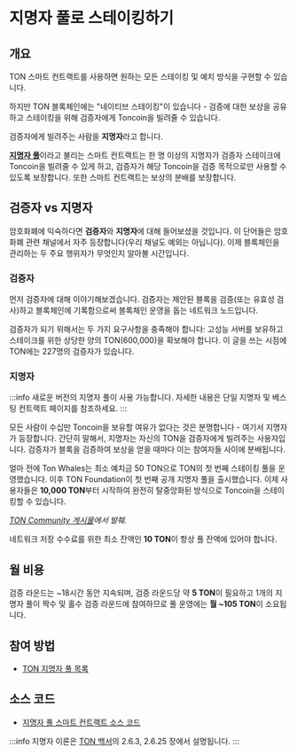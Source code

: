 # 지명자 풀로 스테이킹하기

## 개요

TON 스마트 컨트랙트를 사용하면 원하는 모든 스테이킹 및 예치 방식을 구현할 수 있습니다.

하지만 TON 블록체인에는 "네이티브 스테이킹"이 있습니다 - 검증에 대한 보상을 공유하고 스테이킹을 위해 검증자에게 Toncoin을 빌려줄 수 있습니다.

검증자에게 빌려주는 사람을 **지명자**라고 합니다.

[**지명자 풀**](/v3/documentation/smart-contracts/contracts-specs/nominator-pool)이라고 불리는 스마트 컨트랙트는 한 명 이상의 지명자가 검증자 스테이크에 Toncoin을 빌려줄 수 있게 하고, 검증자가 해당 Toncoin을 검증 목적으로만 사용할 수 있도록 보장합니다. 또한 스마트 컨트랙트는 보상의 분배를 보장합니다.

## 검증자 vs 지명자

암호화폐에 익숙하다면 **검증자**와 **지명자**에 대해 들어보셨을 것입니다. 이 단어들은 암호화폐 관련 채널에서 자주 등장합니다(우리 채널도 예외는 아닙니다). 이제 블록체인을 관리하는 두 주요 행위자가 무엇인지 알아볼 시간입니다.

### 검증자

먼저 검증자에 대해 이야기해보겠습니다. 검증자는 제안된 블록을 검증(또는 유효성 검사)하고 블록체인에 기록함으로써 블록체인 운영을 돕는 네트워크 노드입니다.

검증자가 되기 위해서는 두 가지 요구사항을 충족해야 합니다: 고성능 서버를 보유하고 스테이크를 위한 상당한 양의 TON(600,000)을 확보해야 합니다. 이 글을 쓰는 시점에 TON에는 227명의 검증자가 있습니다.

### 지명자

:::info
새로운 버전의 지명자 풀이 사용 가능합니다. 자세한 내용은 단일 지명자 및 베스팅 컨트랙트 페이지를 참조하세요.
:::

모든 사람이 수십만 Toncoin을 보유할 여유가 없다는 것은 분명합니다 - 여기서 지명자가 등장합니다. 간단히 말해서, 지명자는 자신의 TON을 검증자에게 빌려주는 사용자입니다. 검증자가 블록을 검증하여 보상을 얻을 때마다 이는 참여자들 사이에 분배됩니다.

얼마 전에 Ton Whales는 최소 예치금 50 TON으로 TON의 첫 번째 스테이킹 풀을 운영했습니다. 이후 TON Foundation이 첫 번째 공개 지명자 풀을 출시했습니다. 이제 사용자들은 **10,000 TON**부터 시작하여 완전히 탈중앙화된 방식으로 Toncoin을 스테이킹할 수 있습니다.

*[TON Community 게시물](https://t.me/toncoin/543)에서 발췌.*

네트워크 저장 수수료를 위한 최소 잔액인 **10 TON**이 항상 풀 잔액에 있어야 합니다.

## 월 비용

검증 라운드는 ~18시간 동안 지속되며, 검증 라운드당 약 **5 TON**이 필요하고 1개의 지명자 풀이 짝수 및 홀수 검증 라운드에 참여하므로 풀 운영에는 **월 ~105 TON**이 소요됩니다.

## 참여 방법

- [TON 지명자 풀 목록](https://tonvalidators.org/)

## 소스 코드

- [지명자 풀 스마트 컨트랙트 소스 코드](https://github.com/ton-blockchain/nominator-pool)

:::info
지명자 이론은 [TON 백서](https://docs.ton.org/ton.pdf)의 2.6.3, 2.6.25 장에서 설명됩니다.
:::